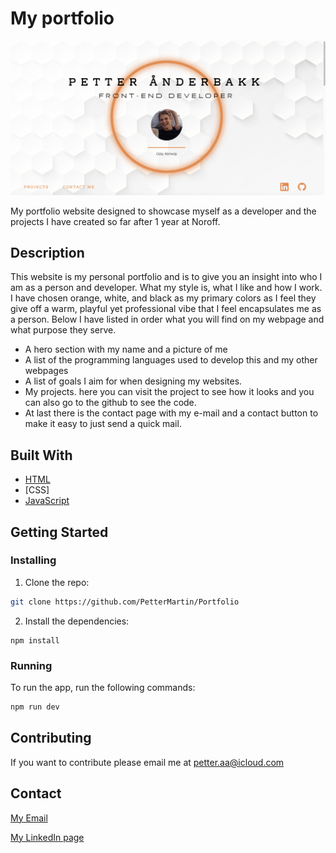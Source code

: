 # My portfolio

![image](https://github.com/PetterMartin/Portfolio/blob/master/Images/Screenshot%202023-06-11%20at%2018.44.30.png)

My portfolio website designed to showcase myself as a developer and the projects I have created so far after 1 year at Noroff.

## Description

This website is my personal portfolio and is to give you an insight into who I am as a person and developer. What my style is, what I like and how I work. 
I have chosen orange, white, and black as my primary colors as I feel they give off a warm, playful yet professional vibe that I feel encapsulates me as a person.
Below I have listed in order what you will find on my webpage and what purpose they serve.

- A hero section with my name and a picture of me
- A list of the programming languages used to develop this and my other webpages
- A list of goals I aim for when designing my websites. 
- My projects. here you can visit the project to see how it looks and you can also go to the github to see the code.
- At last there is the contact page with my e-mail and a contact button to make it easy to just send a quick mail.

## Built With

- [HTML](https://html.com/)
- [CSS]
- [JavaScript](https://www.javascript.com/)

## Getting Started

### Installing

1. Clone the repo:

```bash
git clone https://github.com/PetterMartin/Portfolio
```

2. Install the dependencies:

```
npm install 
```

### Running

To run the app, run the following commands:

```bash
npm run dev
```

## Contributing

If you want to contribute please email me at petter.aa@icloud.com

## Contact

[My Email](petter.aa@icloud.com)

[My LinkedIn page](https://www.linkedin.com/in/petter-%C3%A5nderbakk-9776431b6/)